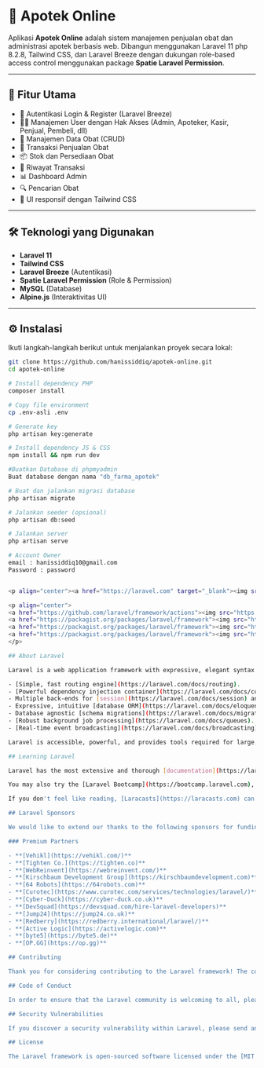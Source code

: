 # 💊 Apotek Online

Aplikasi **Apotek Online** adalah sistem manajemen penjualan obat dan administrasi apotek berbasis web. Dibangun menggunakan Laravel 11 php 8.2.8, Tailwind CSS, dan Laravel Breeze dengan dukungan role-based access control menggunakan package **Spatie Laravel Permission**.

---

## 🚀 Fitur Utama

- 🔐 Autentikasi Login & Register (Laravel Breeze)
- 🧑‍⚕️ Manajemen User dengan Hak Akses (Admin, Apoteker, Kasir, Penjual, Pembeli, dll)
- 💊 Manajemen Data Obat (CRUD)
- 🛒 Transaksi Penjualan Obat
- 📦 Stok dan Persediaan Obat
- 📄 Riwayat Transaksi
- 📊 Dashboard Admin
- 🔍 Pencarian Obat
- 🎨 UI responsif dengan Tailwind CSS

---

## 🛠️ Teknologi yang Digunakan

- **Laravel 11**
- **Tailwind CSS**
- **Laravel Breeze** (Autentikasi)
- **Spatie Laravel Permission** (Role & Permission)
- **MySQL** (Database)
- **Alpine.js** (Interaktivitas UI)

---

## ⚙️ Instalasi

Ikuti langkah-langkah berikut untuk menjalankan proyek secara lokal:

```bash
git clone https://github.com/hanissiddiq/apotek-online.git
cd apotek-online

# Install dependency PHP
composer install

# Copy file environment
cp .env-asli .env

# Generate key
php artisan key:generate

# Install dependency JS & CSS
npm install && npm run dev

#Buatkan Database di phpmyadmin
Buat database dengan nama "db_farma_apotek"

# Buat dan jalankan migrasi database
php artisan migrate

# Jalankan seeder (opsional)
php artisan db:seed

# Jalankan server
php artisan serve

# Account Owner
email : hanissiddiq10@gmail.com
Password : password


<p align="center"><a href="https://laravel.com" target="_blank"><img src="https://raw.githubusercontent.com/laravel/art/master/logo-lockup/5%20SVG/2%20CMYK/1%20Full%20Color/laravel-logolockup-cmyk-red.svg" width="400" alt="Laravel Logo"></a></p>

<p align="center">
<a href="https://github.com/laravel/framework/actions"><img src="https://github.com/laravel/framework/workflows/tests/badge.svg" alt="Build Status"></a>
<a href="https://packagist.org/packages/laravel/framework"><img src="https://img.shields.io/packagist/dt/laravel/framework" alt="Total Downloads"></a>
<a href="https://packagist.org/packages/laravel/framework"><img src="https://img.shields.io/packagist/v/laravel/framework" alt="Latest Stable Version"></a>
<a href="https://packagist.org/packages/laravel/framework"><img src="https://img.shields.io/packagist/l/laravel/framework" alt="License"></a>
</p>

## About Laravel

Laravel is a web application framework with expressive, elegant syntax. We believe development must be an enjoyable and creative experience to be truly fulfilling. Laravel takes the pain out of development by easing common tasks used in many web projects, such as:

- [Simple, fast routing engine](https://laravel.com/docs/routing).
- [Powerful dependency injection container](https://laravel.com/docs/container).
- Multiple back-ends for [session](https://laravel.com/docs/session) and [cache](https://laravel.com/docs/cache) storage.
- Expressive, intuitive [database ORM](https://laravel.com/docs/eloquent).
- Database agnostic [schema migrations](https://laravel.com/docs/migrations).
- [Robust background job processing](https://laravel.com/docs/queues).
- [Real-time event broadcasting](https://laravel.com/docs/broadcasting).

Laravel is accessible, powerful, and provides tools required for large, robust applications.

## Learning Laravel

Laravel has the most extensive and thorough [documentation](https://laravel.com/docs) and video tutorial library of all modern web application frameworks, making it a breeze to get started with the framework.

You may also try the [Laravel Bootcamp](https://bootcamp.laravel.com), where you will be guided through building a modern Laravel application from scratch.

If you don't feel like reading, [Laracasts](https://laracasts.com) can help. Laracasts contains thousands of video tutorials on a range of topics including Laravel, modern PHP, unit testing, and JavaScript. Boost your skills by digging into our comprehensive video library.

## Laravel Sponsors

We would like to extend our thanks to the following sponsors for funding Laravel development. If you are interested in becoming a sponsor, please visit the [Laravel Partners program](https://partners.laravel.com).

### Premium Partners

- **[Vehikl](https://vehikl.com/)**
- **[Tighten Co.](https://tighten.co)**
- **[WebReinvent](https://webreinvent.com/)**
- **[Kirschbaum Development Group](https://kirschbaumdevelopment.com)**
- **[64 Robots](https://64robots.com)**
- **[Curotec](https://www.curotec.com/services/technologies/laravel/)**
- **[Cyber-Duck](https://cyber-duck.co.uk)**
- **[DevSquad](https://devsquad.com/hire-laravel-developers)**
- **[Jump24](https://jump24.co.uk)**
- **[Redberry](https://redberry.international/laravel/)**
- **[Active Logic](https://activelogic.com)**
- **[byte5](https://byte5.de)**
- **[OP.GG](https://op.gg)**

## Contributing

Thank you for considering contributing to the Laravel framework! The contribution guide can be found in the [Laravel documentation](https://laravel.com/docs/contributions).

## Code of Conduct

In order to ensure that the Laravel community is welcoming to all, please review and abide by the [Code of Conduct](https://laravel.com/docs/contributions#code-of-conduct).

## Security Vulnerabilities

If you discover a security vulnerability within Laravel, please send an e-mail to Taylor Otwell via [taylor@laravel.com](mailto:taylor@laravel.com). All security vulnerabilities will be promptly addressed.

## License

The Laravel framework is open-sourced software licensed under the [MIT license](https://opensource.org/licenses/MIT).
